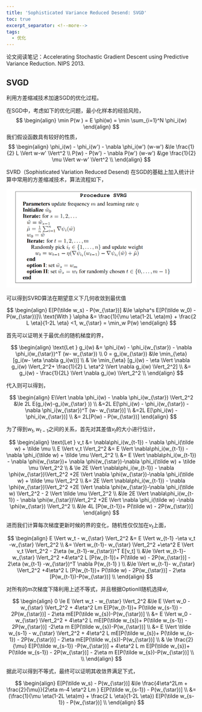```yaml
---
title: 'Sophisticated Variance Reduced Desend: SVGD'
toc: true
excerpt_separator: <!--more-->
tags:
  - 优化
---
```




论文阅读笔记：Accelerating Stochastic Gradient Descent using Predictive Variance Reduction. NIPS 2013.

<!--more-->

## SVGD

利用方差缩减技术加速SGD的优化过程。


在SGD中，考虑如下的优化问题，最小化样本的经验风险，
$$
\begin{align}
\min P(w ) =  E \phi(w) = \min \sum_{i=1}^N \phi_i(w)
\end{align}
$$
我们假设函数具有较好的性质，
$$
\begin{align}
\phi_i(w) - \phi_i(w') - \nabla \phi_i(w') (w-w') &\le \frac{1}{2} L \Vert w-w' \Vert^2 \\
P(w) - P(w') - \nabla P(w') (w-w') &\ge \frac{1}{2} \mu \Vert w-w' \Vert^2 \\ 
\end{align}
$$

SVRD（Sophisticated Variation Reduced Desend) 在SGD的基础上加入统计计算中常用的方差缩减技术，算法流程如下，


![image-20211124190423383](/images/posts/SVRG/image-20211124190423383.png)


可以得到SVRD算法在期望意义下几何收敛到最优值


$$
\begin{align}
E[P(\tilde w_s) - P(w_{\star})] &\le \alpha^s E[P(\tilde w_0) - P(w_{\star})]\\
\text{With } \alpha &= \frac{1}{\mu \eta(1-2L \eta)m} + \frac{2 L \eta}{1-2L \eta} <1, w_{\star} = \min_w P(w)
\end{align}
$$


首先可以证明关于最优点的随机梯度的界，


$$
\begin{align}
\text{Let } g_i(w) &= \phi_i(w) - \phi_i(w_{\star}) - \nabla \phi_i(w_{\star})^T (w- w_{\star}) \\
0 = g_i(w_{\star}) &\le  \min_{\eta} [g_i(w- \eta \nabla g_i(w))] \\
& \le   \min_{\eta} [g_i(w) - \eta \Vert \nabla g_i(w) \Vert_2^2+ \frac{1}{2} L \eta^2 \Vert \nabla g_i(w) \Vert_2^2] \\
&= g_i(w) - \frac{1}{2L} \Vert \nabla g_i(w) \Vert_2^2 \\
\end{align}
$$


代入则可以得到，


$$
\begin{align}
E\Vert \nabla \phi_i(w) - \nabla \phi_i(w_{\star}) \Vert_2^2 &\le 2L E(g_i(w)-g_i(w_{\star} )) \\
&=2L E[\phi_i(w) - \phi_i(w_{\star}) - \nabla \phi_i(w_{\star})^T (w- w_{\star})]  \\
&=2L E[\phi_i(w) - \phi_i(w_{\star})] \\
&= 2L[P(w) - P(w_{\star})]
\end{align}
$$


为了得到$w_{t},w_{t-1}$之间的关系，首先对其差值$v_t$的大小进行估计，


$$
\begin{align}
\text{Let }  v_t &= \nabla\phi_i(w_{t-1}) - \nabla \phi_i(\tilde w) + \tilde \mu \\
E \Vert v_t \Vert_2^2  &= E \Vert \nabla\phi_i(w_{t-1}) - \nabla \phi_i(\tilde w) + \tilde \mu \Vert_2^2 \\
&= E \Vert \nabla\phi_i(w_{t-1}) - \nabla \phi(w_{\star})+ \nabla \phi(w_{\star})-\nabla \phi_i(\tilde w) + \tilde \mu \Vert_2^2 \\
& \le 2E \Vert \nabla\phi_i(w_{t-1}) - \nabla \phi(w_{\star})\Vert_2^2 +2E \Vert \nabla \phi(w_{\star})-\nabla \phi_i(\tilde w) + \tilde \mu \Vert_2^2 \\
&= 2E \Vert \nabla\phi_i(w_{t-1}) - \nabla \phi(w_{\star})\Vert_2^2 +2E \Vert \nabla \phi(w_{\star})-\nabla \phi_i(\tilde w)  \Vert_2^2 - 2 \Vert \tilde \mu \Vert_2^2 \\
&\le 2E \Vert \nabla\phi_i(w_{t-1}) - \nabla \phi(w_{\star})\Vert_2^2 +2E \Vert \nabla \phi_i(\tilde w) -\nabla \phi(w_{\star}) \Vert_2^2 \\
&\le 4L [P(w_{t-1})+ P(\tilde w) - 2P(w_{\star})]
\end{align}
$$


进而我们计算每次梯度更新时候的界的变化，随机性仅仅加在$v_t$上面，


$$
\begin{align}
E \Vert w_t - w_{\star} \Vert_2^2 &= E \Vert w_{t-1} -\eta v_t  -w_{\star} \Vert_2^2  \\
&= \Vert w_{t-1}- w_{\star} \Vert_2^2 +\eta^2 E \Vert v_t \Vert_2^2 - 2\eta (w_{t-1}-w_{\star})^T E[v_t] \\
&\le \Vert w_{t-1}- w_{\star} \Vert_2^2 +4\eta^2 L [P(w_{t-1})+ P(\tilde w) - 2P(w_{\star})] - 2\eta (w_{t-1} -w_{\star})^T \nabla P(w_{t-1} ) \\
&\le \Vert w_{t-1}- w_{\star} \Vert_2^2 +4\eta^2 L [P(w_{t-1})+ P(\tilde w) - 2P(w_{\star})] - 2\eta [P(w_{t-1})-P(w_{\star})] \\
\end{align}
$$


对所有的$m$次梯度下降利用上述不等式，并且根据OptionII随机选择$\tilde w$, 


$$
\begin{align}
0 \le E \Vert w_t - w_{\star} \Vert_2^2 
&\le  E \Vert w_0 - w_{\star} \Vert_2^2 + 4\eta^2 Lm E[P(w_{t-1})+ P(\tilde w_{s-1}) - 2P(w_{\star})] - 2\eta mE[P(\tilde w_{s})-P(w_{\star})] \\
&=  E \Vert w_0 - w_{\star} \Vert_2^2 + 4\eta^2 L mE[P(\tilde w_{s})+ P(\tilde w_{s-1}) - 2P(w_{\star})] -2\eta m E[P(\tilde w_{s})-P(w_{\star})] \\ 
&= E \Vert \tilde w_{s-1} - w_{\star} \Vert_2^2  + 4\eta^2 L mE[P(\tilde w_{s})+ P(\tilde w_{s-1}) - 2P(w_{\star})] - 2\eta mE[P(\tilde w_{s})-P(w_{\star})] \\ 
& \le \frac{2}{\mu} E[P(\tilde w_{s-1})  -P(w_{\star})] + 4\eta^2 L m E[P(\tilde w_{s})+ P(\tilde w_{s-1}) - 2P(w_{\star})] - 2\eta m E[P(\tilde w_{s})-P(w_{\star})] \\  \\
\end{align}
$$


据此可以得到不等式，最终可以证明其收敛界满足下式，


$$
\begin{align}
E[P(\tilde w_s) - P(w_{\star})] &\le \frac{4\eta^2Lm + \frac{2}{\mu}}{2\eta m-4 \eta^2 Lm } E[P(\tilde w_{s-1}) - P(w_{\star})] \\ 
&= (\frac{1}{\mu \eta(1-2L \eta)m} + \frac{2 L \eta}{1-2L \eta}) E[P(\tilde w_{s-1}) - P(w_{\star})] \\ 
\end{align}
$$






